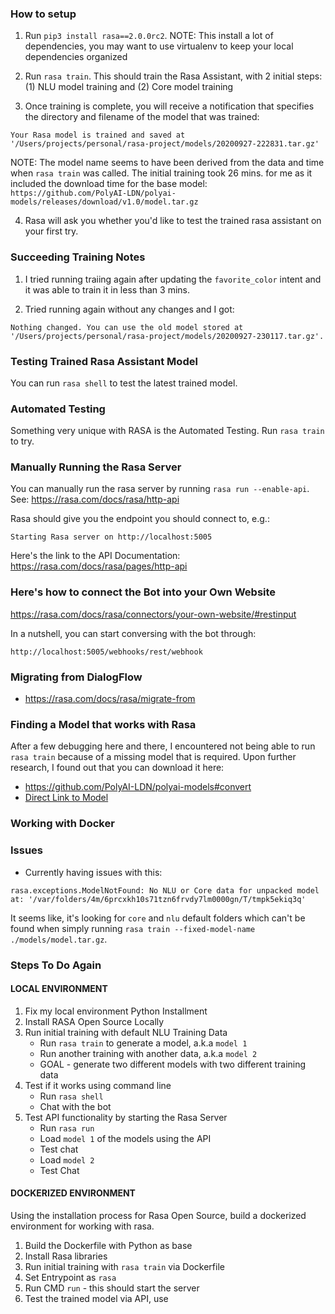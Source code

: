 ### How to setup

1. Run `pip3 install rasa==2.0.0rc2`. NOTE: This install a lot of dependencies, you may want to use virtualenv to keep your local dependencies organized

2. Run `rasa train`. This should train the Rasa Assistant, with 2 initial steps: (1) NLU model training and (2) Core model training

3. Once training is complete, you will receive a notification that specifies the directory and filename of the model that was trained:
```
Your Rasa model is trained and saved at '/Users/projects/personal/rasa-project/models/20200927-222831.tar.gz'
```
NOTE: The model name seems to have been derived from the data and time when `rasa train` was called. The initial training took 26 mins. for me as it included the download time for the base model: `https://github.com/PolyAI-LDN/polyai-models/releases/download/v1.0/model.tar.gz`

4. Rasa will ask you whether you'd like to test the trained rasa assistant on your first try.

### Succeeding Training Notes
1. I tried running traiing again after updating the `favorite_color` intent and it was able to train it in less than 3 mins.

2. Tried running again without any changes and I got:
```
Nothing changed. You can use the old model stored at '/Users/projects/personal/rasa-project/models/20200927-230117.tar.gz'.
```

### Testing Trained Rasa Assistant Model
You can run `rasa shell` to test the latest trained model.

### Automated Testing
Something very unique with RASA is the Automated Testing. Run `rasa train` to try.

### Manually Running the Rasa Server
You can manually run the rasa server by running `rasa run --enable-api`. See: https://rasa.com/docs/rasa/http-api

Rasa should give you the endpoint you should connect to, e.g.:
```
Starting Rasa server on http://localhost:5005
```

Here's the link to the API Documentation:
https://rasa.com/docs/rasa/pages/http-api


### Here's how to connect the Bot into your Own Website

https://rasa.com/docs/rasa/connectors/your-own-website/#restinput

In a nutshell, you can start conversing with the bot through:
```
http://localhost:5005/webhooks/rest/webhook
```

### Migrating from DialogFlow
* https://rasa.com/docs/rasa/migrate-from

### Finding a Model that works with Rasa

After a few debugging here and there, I encountered not being able to run `rasa train` because of a missing model that is required. Upon further research, I found out that you can download it here:
* https://github.com/PolyAI-LDN/polyai-models#convert
* [Direct Link to Model](https://github.com/PolyAI-LDN/polyai-models/releases/download/v1.0/model.tar.gz)

### Working with Docker

### Issues
* Currently having issues with this:
```
rasa.exceptions.ModelNotFound: No NLU or Core data for unpacked model at: '/var/folders/4m/6prcxkh10s71tzn6frvdy7lm0000gn/T/tmpk5ekiq3q'
```
It seems like, it's looking for `core` and `nlu` default folders which can't be found when simply running `rasa train --fixed-model-name ./models/model.tar.gz`.

### Steps To Do Again

#### LOCAL ENVIRONMENT

1. Fix my local environment Python Installment
2. Install RASA Open Source Locally
3. Run initial training with default NLU Training Data
   - Run `rasa train` to generate a model, a.k.a `model 1`
   - Run another training with another data, a.k.a `model 2`
   - GOAL - generate two different models with two different training data
4. Test if it works using command line
   - Run `rasa shell`
   - Chat with the bot
5. Test API functionality by starting the Rasa Server
   - Run `rasa run`
   - Load `model 1` of the models using the API
   - Test chat
   - Load `model 2`
   - Test Chat

#### DOCKERIZED ENVIRONMENT
Using the installation process for Rasa Open Source, build a dockerized environment for working with rasa.
1. Build the Dockerfile with Python as base
2. Install Rasa libraries
3. Run initial training with `rasa train` via Dockerfile
4. Set Entrypoint as `rasa`
5. Run CMD `run` - this should start the server
6. Test the trained model via API, use
